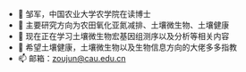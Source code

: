 - 👋 邹军，中国农业大学农学院在读博士
- 👀 主要研究方向为农田氧化亚氮减排、土壤微生物、土壤健康
- 🌱 现在正在学习土壤微生物宏基因组测序以及分析等相关内容
- 💞️ 希望土壤健康，土壤微生物以及生物信息方向的大佬多多指教
- 📫 邮箱：zoujun@cau.edu.cn

<!---
zoujun2022/zoujun2022 is a ✨ special ✨ repository because its `README.md` (this file) appears on your GitHub profile.
You can click the Preview link to take a look at your changes.
--->
